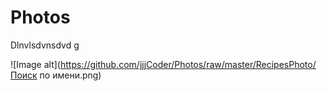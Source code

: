 # Photos
Dlnvlsdvnsdvd <a href="code.png">g</a>

![Image alt](https://github.com/jjjCoder/Photos/raw/master/RecipesPhoto/Поиск по имени.png)

